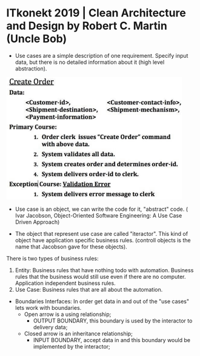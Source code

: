 # ITkonekt 2019 | Clean Architecture and Design by Robert C. Martin (Uncle Bob) 

- Use cases are a simple description of one requirement. Specify input data, but there is no detailed information about it (high level abstraction). 

![](./resources/use-cases-application-specific.png)

- Use case is an object, we can write the code for it, "abstract" code. ( Ivar Jacobson, Object-Oriented Software Engineering: A Use Case Driven Approach)

- The object that represent use case are called "iteractor". This kind of object have application specific business rules. (controll objects is the name that Jacobson gave for these objects).

There is two types of business rules:
1. Entity: Business rules that have nothing todo with automation. Business rules that the business would still use even if there are no computer. Application independent business rules.
2. Use Case: Business rules that are all about the automation.

- Boundaries Interfaces: In order get data in and out of the "use cases" lets work with boundaries.
  - Open arrow is a using relationship; 
    - OUTPUT BOUNDARY, this boundary is used by the interactor to delivery data;
  - Closed arrow is an inheritance relationship;   
    - INPUT BOUNDARY, accept data in and this boundary would be implemented by the interactor;